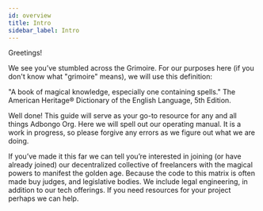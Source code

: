 ```yaml
---
id: overview
title: Intro
sidebar_label: Intro
---
```

Greetings!

We see you’ve stumbled across the Grimoire. For our purposes here (if you don't know what "grimoire" means), we will use this definition:

   "A book of magical knowledge, especially one containing spells."
    The American Heritage® Dictionary of the English Language, 5th Edition.
    
Well done! This guide will serve as your go-to resource for any and all things Adbongo Org. Here we will spell out our operating manual.  It is a work in progress, so please forgive any errors as we figure out what we are doing. 

If you’ve made it this far we can tell you’re interested in joining (or have already 
joined) our decentralized collective of freelancers with the magical powers to manifest the golden age. Because the code to this matrix is 
often made buy judges, and legislative bodies.  We include legal engineering, in addition to our tech offerings.  If you need resources for your project perhaps we can help. 

